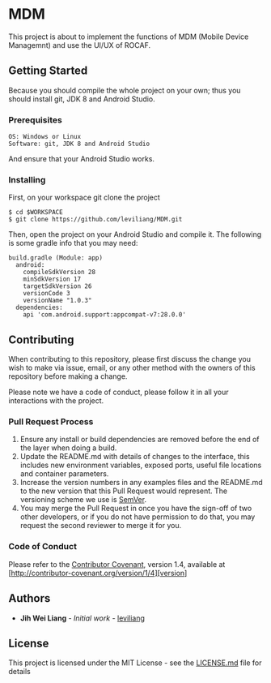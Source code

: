 # MDM

This project is about to implement the functions of MDM (Mobile Device Managemnt) and use the UI/UX of ROCAF.


## Getting Started

Because you should compile the whole project on your own; thus you should install git, JDK 8 and Android Studio.

### Prerequisites

```
OS: Windows or Linux
Software: git, JDK 8 and Android Studio
```

And ensure that your Android Studio works.

### Installing

First, on your workspace git clone the project

```
$ cd $WORKSPACE
$ git clone https://github.com/leviliang/MDM.git
```

Then, open the project on your Android Studio and compile it. 
The following is some gradle info that you may need: 

```
build.gradle (Module: app) 
  android:
    compileSdkVersion 28
    minSdkVersion 17
    targetSdkVersion 26
    versionCode 3
    versionName "1.0.3"
  dependencies:
    api 'com.android.support:appcompat-v7:28.0.0'
```

## Contributing

When contributing to this repository, please first discuss the change you wish to make via issue,
email, or any other method with the owners of this repository before making a change. 

Please note we have a code of conduct, please follow it in all your interactions with the project.

### Pull Request Process

1. Ensure any install or build dependencies are removed before the end of the layer when doing a 
   build.
2. Update the README.md with details of changes to the interface, this includes new environment 
   variables, exposed ports, useful file locations and container parameters.
3. Increase the version numbers in any examples files and the README.md to the new version that this
   Pull Request would represent. The versioning scheme we use is [SemVer](http://semver.org/).
4. You may merge the Pull Request in once you have the sign-off of two other developers, or if you 
   do not have permission to do that, you may request the second reviewer to merge it for you.

### Code of Conduct
Please refer to the [Contributor Covenant][homepage], version 1.4,
available at [http://contributor-covenant.org/version/1/4][version]

[homepage]: http://contributor-covenant.org
[version]: http://contributor-covenant.org/version/1/4/

## Authors

* **Jih Wei Liang** - *Initial work* - [leviliang](https://github.com/leviliang)

## License

This project is licensed under the MIT License - see the [LICENSE.md](LICENSE.md) file for details
